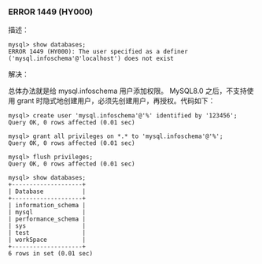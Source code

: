 ### ERROR 1449 (HY000)

描述：

```mysql
mysql> show databases;
ERROR 1449 (HY000): The user specified as a definer ('mysql.infoschema'@'localhost') does not exist
```

解决：

总体办法就是给 mysql.infoschema 用户添加权限。
MySQL8.0 之后，不支持使用 grant 时隐式地创建用户，必须先创建用户，再授权。代码如下：

```mysql
mysql> create user 'mysql.infoschema'@'%' identified by '123456';
Query OK, 0 rows affected (0.01 sec)

mysql> grant all privileges on *.* to 'mysql.infoschema'@'%';
Query OK, 0 rows affected (0.01 sec)

mysql> flush privileges;
Query OK, 0 rows affected (0.01 sec)

mysql> show databases;
+--------------------+
| Database           |
+--------------------+
| information_schema |
| mysql              |
| performance_schema |
| sys                |
| test               |
| workSpace          |
+--------------------+
6 rows in set (0.01 sec)
```

